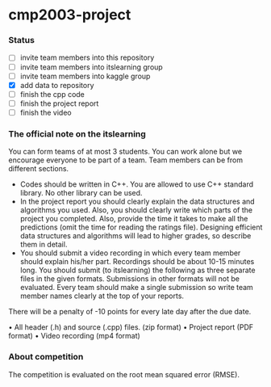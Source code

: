 # cmp2003-project

### Status

- [ ] invite team members into this repository
- [ ] invite team members into itslearning group
- [ ] invite team members into kaggle group
- [x] add data to repository
- [ ] finish the cpp code
- [ ] finish the project report
- [ ] finish the video

### The official note on the itslearning

You can form teams of at most 3 students. You can work alone but we encourage everyone to be
part of a team. Team members can be from different sections.

- Codes should be written in C++. You are allowed to use C++ standard library. No other library
can be used.
- In the project report you should clearly explain the data structures and algorithms you used. Also, you should clearly write which parts of the project you completed. Also, provide the time it takes to make all the predictions (omit the time for reading the ratings file). Designing efficient data structures and algorithms will lead to higher grades, so describe them in detail.
- You should submit a video recording in which every team member should explain his/her part. Recordings should be about 10-15 minutes long. You should submit (to itslearning) the following as three separate files in the given formats. Submissions in other formats will not be evaluated. Every team should make a single submission so write team member names clearly at the top of your reports.

There will be a penalty of -10 points for every late day after the due date.

• All header (.h) and source (.cpp) files. (zip format)
• Project report (PDF format)
• Video recording (mp4 format)

### About competition

The competition is evaluated on the root mean squared error (RMSE).

